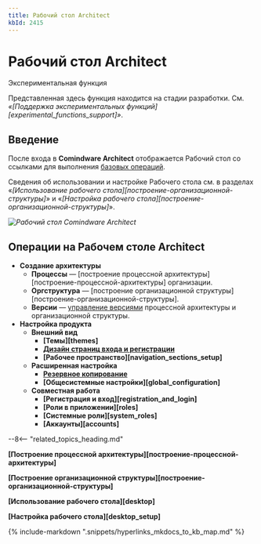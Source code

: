 ```yaml
---
title: Рабочий стол Architect
kbId: 2415
---
```


# Рабочий стол Architect

Экспериментальная функция

Представленная здесь функция находится на стадии разработки. См. *«[Поддержка экспериментальных функций][experimental_functions_support]»*.

## Введение

После входа в **Comindware Architect** отображается Рабочий стол со ссылками для выполнения [базовых операций](#mcetoc_1h81194b70).

Сведения об использовании и настройке Рабочего стола см. в разделах «*[Использование рабочего стола][построение-организационной-структуры]*» и «*[Настройка рабочего стола][построение-организационной-структуры]*».

_![Рабочий стол Comindware Architect](https://kb.comindware.ru/assets/architect_desktop.png)_

## Операции на Рабочем столе Architect

- **Создание архитектуры**
    - **Процессы** — [построение процессной архитектуры][построение-процессной-архитектуры] организации.
    - **Оргструктура** — [построение организационной структуры][построение-организационной-структуры].
    - **Версии** — [управление версиями](https://kb.comindware.ru/article.php?id=2414) процессной архитектуры и организационной структуры.
- **Настройка продукта**
    - **Внешний вид**
        - **[Темы][themes]**
        - **[Дизайн страниц входа и регистрации](https://kb.comindware.ru/article.php?id=2198)**
        - **[Рабочее пространство][navigation_sections_setup]**
    - **Расширенная настройка**
        - **[Резервное копирование](https://kb.comindware.ru/category.php?id=436)**
        - **[Общесистемные настройки][global_configuration]**
    - **Совместная работа**
        - **[Регистрация и вход][registration_and_login]**
        - **[Роли в приложении][roles]**
        - **[Системные роли][system_roles]**
        - **[Аккаунты][accounts]**

--8<-- "related_topics_heading.md"

**[Построение процессной архитектуры][построение-процессной-архитектуры]**

**[Построение организационной структуры][построение-организационной-структуры]**

**[Использование рабочего стола][desktop]**

**[Настройка рабочего стола][desktop_setup]**

{% include-markdown ".snippets/hyperlinks_mkdocs_to_kb_map.md" %}

